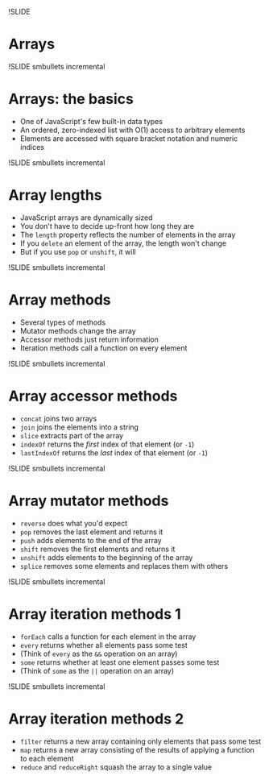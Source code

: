 !SLIDE
# Arrays

!SLIDE smbullets incremental
# Arrays: the basics

* One of JavaScript's few built-in data types
* An ordered, zero-indexed list with O(1) access to arbitrary elements
* Elements are accessed with square bracket notation and numeric indices

!SLIDE smbullets incremental
# Array lengths

* JavaScript arrays are dynamically sized
* You don't have to decide up-front how long they are
* The `length` property reflects the number of elements in the array
* If you `delete` an element of the array, the length won't change
* But if you use `pop` or `unshift`, it will

!SLIDE smbullets incremental
# Array methods

* Several types of methods
* Mutator methods change the array
* Accessor methods just return information
* Iteration methods call a function on every element

!SLIDE smbullets incremental
# Array accessor methods

* `concat` joins two arrays
* `join` joins the elements into a string
* `slice` extracts part of the array
* `indexOf` returns the _first_ index of that element (or `-1`)
* `lastIndexOf` returns the _last_ index of that element (or `-1`)

!SLIDE smbullets incremental
# Array mutator methods

* `reverse` does what you'd expect
* `pop` removes the last element and returns it
* `push` adds elements to the end of the array
* `shift` removes the first elements and returns it
* `unshift` adds elements to the beginning of the array
* `splice` removes some elements and replaces them with others

!SLIDE smbullets incremental
# Array iteration methods 1

* `forEach` calls a function for each element in the array
* `every` returns whether all elements pass some test
* (Think of `every` as the `&&` operation on an array)
* `some` returns whether at least one element passes some test
* (Think of `some` as the `||` operation on an array)

!SLIDE smbullets incremental
# Array iteration methods 2

* `filter` returns a new array containing only elements that pass some test
* `map` returns a new array consisting of the results of applying a function to each element
* `reduce` and `reduceRight` squash the array to a single value
